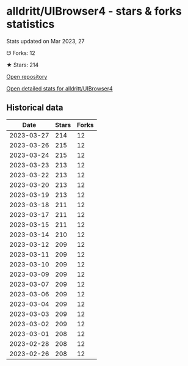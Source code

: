 # alldritt/UIBrowser4 - stars & forks statistics

Stats updated on Mar 2023, 27

☋ Forks: 12

★ Stars: 214

[Open repository](https://github.com/alldritt/UIBrowser4)

[Open detailed stats for alldritt/UIBrowser4](https://reviewgithub.com/rep/alldritt/UIBrowser4)

## Historical data
| Date | Stars | Forks |
|------|-------|-------|
| 2023-03-27 | 214 | 12 | 
| 2023-03-26 | 215 | 12 | 
| 2023-03-24 | 215 | 12 | 
| 2023-03-23 | 213 | 12 | 
| 2023-03-22 | 213 | 12 | 
| 2023-03-20 | 213 | 12 | 
| 2023-03-19 | 213 | 12 | 
| 2023-03-18 | 211 | 12 | 
| 2023-03-17 | 211 | 12 | 
| 2023-03-15 | 211 | 12 | 
| 2023-03-14 | 210 | 12 | 
| 2023-03-12 | 209 | 12 | 
| 2023-03-11 | 209 | 12 | 
| 2023-03-10 | 209 | 12 | 
| 2023-03-09 | 209 | 12 | 
| 2023-03-07 | 209 | 12 | 
| 2023-03-06 | 209 | 12 | 
| 2023-03-04 | 209 | 12 | 
| 2023-03-03 | 209 | 12 | 
| 2023-03-02 | 209 | 12 | 
| 2023-03-01 | 208 | 12 | 
| 2023-02-28 | 208 | 12 | 
| 2023-02-26 | 208 | 12 | 

